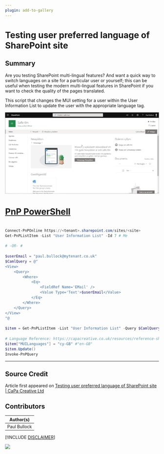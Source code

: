```yaml
---
plugin: add-to-gallery
---
```


# Testing user preferred language of SharePoint site

## Summary

Are you testing SharePoint multi-lingual features? And want a quick way to switch languages on a site for a particular user or yourself; this can be useful when testing the modern multi-lingual features in SharePoint if you want to check the quality of the pages translated.

This script that changes the MUI setting for a user within the User Information List to update the user with the appropriate language tag.


![Example Screenshot](assets/example.png)


# [PnP PowerShell](#tab/pnpps)

```powershell

Connect-PnPOnline https://<tenant>.sharepoint.com/sites/<site>
Get-PnPListItem -List "User Information List" -Id 7 # Me

# -OR- #

$userEmail = "paul.bullock@mytenant.co.uk"
$CamlQuery = @"
<View>
    <Query>
        <Where>
            <Eq>
                <FieldRef Name='EMail' />
                <Value Type='Text'>$userEmail</Value>
            </Eq>
        </Where>
    </Query>
</View>
"@

$item = Get-PnPListItem -List "User Information List" -Query $CamlQuery

# Language Reference: https://capacreative.co.uk/resources/reference-sharepoint-online-languages-ids/
$item["MUILanguages"] = "cy-GB" #"en-GB"
$item.Update()
Invoke-PnPQuery

```

***

## Source Credit

Article first appeared on [Testing user preferred language of SharePoint site | CaPa Creative Ltd](https://capacreative.co.uk/2020/05/31/testing-user-preferred-language-of-sharepoint-site-with-pnp-powershell/)

## Contributors

| Author(s) |
|-----------|
| Paul Bullock |

[!INCLUDE [DISCLAIMER](../../docfx/includes/DISCLAIMER.md)]

<img src="https://telemetry.sharepointpnp.com/script-samples/scripts/user-language-for-site" aria-hidden="true" />